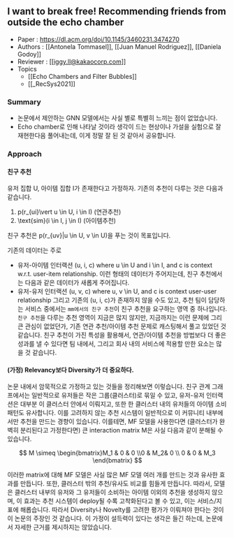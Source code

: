 ## I want to break free! Recommending friends from outside the echo chamber
- Paper : https://dl.acm.org/doi/10.1145/3460231.3474270
- Authors : [[Antonela Tommasel]], [[Juan Manuel Rodriguez]], [[Daniela Godoy]]
- Reviewer : [[iggy.ll@kakaocorp.com]]
- Topics
	- [[Echo Chambers and Filter Bubbles]]
	- [[_RecSys2021]]

### Summary
- 논문에서 제안하는 GNN 모델에서는 사실 별로 특별히 느끼는 점이 없었습니다.
- Echo chamber로 인해 나타날 것이라 생각이 드는 현상이나 가설을 실험으로 잘 재현한다음 풀어내는데, 이게 정말 잘 된 것 같아서 공유합니다.


###  Approach
#### 친구 추천
유저 집합 U, 아이템 집합 I가 존재한다고 가정하자. 기존의 추천이 다루는 것은 다음과 같습니다.
1.  p(r_{ui}\vert u \in U, i \in I) (연관추천)
2.  \text{sim}(i \in I, j \in I) (아이템추천)
    
친구 추천은 p(r_{uv}|u \in U, v \in U)을 푸는 것이 목표입니다.

기존의 데이터는 주로
-   유저-아이템 인터랙션 (u, i, c) where u \in U and i \in I, and c is context w.r.t. user-item relationship.
이런 형태의 데이터가 주어지는데, 친구 추천에서는 다음과 같은 데이터가 새롭게 주어집니다.
-   유저-유저 인터랙션 (u, v, c) where u, v \in U, and c is context user-user relationship
 그리고 기존의 (u, i, c)가 존재하지 않을 수도 있고, 추천 팀이 담당하는 서비스 중에서는 `mm에서의 친구 추천`이 친구 추천을 요구하는 영역 중 하나입니다. `친구 추천`을 다루는 추천 영역이 지금은 많지 않지만, 지금까지는 이런 문제에 그리 큰 관심이 없었던가, 기존 연관 추천/아이템 추천 문제로 캐스팅해서 풀고 있었던 것 같습니다. 친구 추천이 가진 특성을 활용해서, 연관/아이템 추천을 방법보다 더 좋은 성과를 낼 수 있다면 팀 내에서, 그리고 회사 내의 서비스에 적용할 만한 요소는 많을 것 같습니다.

#### (가정) Relevancy보다 Diversity가 더 중요하다.
논문 내에서 암묵적으로 가정하고 있는 것들을 정리해보면 이렇습니다. 친구 관계 그래프에서는 일반적으로 유저들은 작은 그룹(클러스터)로 묶일 수 있고, 유저-유저 인터랙션은 대부분 이 클러스터 안에서 이뤄지고, 또한 한 클러스터 내의 유저들의 아이템 소비 패턴도 유사합니다. 이를 고려하지 않는 추천 시스템이 일반적으로 이 커뮤니티 내부에서만 추천을 만드는 경향이 있습니다. 이를테면, MF 모델을 사용한다면 (클러스터가 완벽히 분리된다고 가정한다면) 큰 interaction matrix M은 사실 다음과 같이 분해될 수 있습니다.

$$  
M \simeq \begin{bmatrix}M_1 & 0 & 0 \\0 & M_2& 0 \\ 0 & 0 & M_3 \end{bmatrix}  
$$

이러한 matrix에 대해 MF 모델은 사실 많은 MF 모델 여러 개를 만드는 것과 유사한 효과를 만듭니다. 또한, 클러스터 밖의 추천/유사도 비교를 힘들게 만듭니다. 따라서, 모델은 클러스터 내부의 유저와 그 유저들이 소비하는 아이템 이외의 추천을 생성하지 않으며, 이 효과는 추천 시스템이 deploy될 수록 고착화된다고 볼 수 있고, 이는 서비스/지표에 해롭습니다. 따라서 Diversity나 Novelty를 고려한 평가가 이뤄져야 한다는 것이 이 논문의 주장인 것 같습니다. 이 가정이 설득력이 있다는 생각은 들긴 하는데, 논문에서 자세한 근거를 제시하지는 않았습니다.
